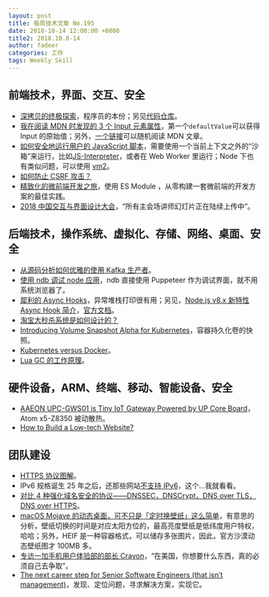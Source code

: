 ```yaml
---
layout: post
title: 每周技术文章 No.195
date: 2018-10-14 12:00:00 +0800
title2: 2018.10.8-14
author: fadeer
categories: 工作
tags: Weekly Skill
---
```


## 前端技术，界面、交互、安全

- [深拷贝的终极探索](https://yanhaijing.com/javascript/2018/10/10/clone-deep/)，程序员的本份；另见[代码仓库](https://github.com/jsmini/clone)。
- [我在阅读 MDN 时发现的 3 个 Input 元素属性](https://zhuanlan.zhihu.com/p/46425383)，第一个`defaultValue`可以获得 Input 的原始值；另外，[一个链接](bit.ly/randommdn)可以随机阅读 MDN 文章。
- [如何安全地运行用户的 JavaScript 脚本](https://zhuanlan.zhihu.com/p/46571509)，需要使用一个当前上下文之外的“沙箱”来运行，比如[JS-Interpreter](https://github.com/NeilFraser/JS-Interpreter)，或者在 Web Worker 里运行；Node 下也有类似问题，可以使用 [vm2](https://github.com/patriksimek/vm2)。
- [如何防止 CSRF 攻击？](https://tech.meituan.com/fe_security_csrf.html)
- [精致化的微前端开发之旅](https://zhuanlan.zhihu.com/p/46284079)，使用 ES Module ，从零构建一套微前端的开发方案的最佳实践。
- [2018 中国交互与界面设计大会](https://2018.uiuxconf.com/zh/schedule)，“所有主会场讲师幻灯片正在陆续上传中”。

## 后端技术，操作系统、虚拟化、存储、网络、桌面、安全

- [从源码分析如何优雅的使用 Kafka 生产者](https://segmentfault.com/a/1190000016643285)。
- [使用 ndb 调试 node 应用](https://zhuanlan.zhihu.com/p/45851471)，ndb 直接使用 Puppeteer 作为调试界面，就不用系统浏览器了。
- [犀利的 Async Hooks](https://mp.weixin.qq.com/s/2OmDczxmBBimFWslqCV0xg)，异常堆栈打印很有用；另见，[Node.js v8.x 新特性 Async Hook 简介](https://zhuanlan.zhihu.com/p/27394440)，[官方文档](https://nodejs.org/docs/latest-v8.x/api/async_hooks.html)。
- [淘宝大秒杀系统是如何设计的？](https://yq.aliyun.com/articles/649933)
- [Introducing Volume Snapshot Alpha for Kubernetes](https://kubernetes.io/blog/2018/10/09/introducing-volume-snapshot-alpha-for-kubernetes/)，容器持久化卷的快照。
- [Kubernetes versus Docker](https://rancher.com/blog/2018/2018-10-09-kubernetes-versus-docker/)。
- [Lua GC 的工作原理](https://blog.codingnow.com/2018/10/lua_gc.html)。

## 硬件设备，ARM、终端、移动、智能设备、安全

- [AAEON UPC-GWS01 is Tiny IoT Gateway Powered by UP Core Board](https://www.cnx-software.com/2018/10/09/upc-gws01-tiny-iot-gateway-up-core-board/)，Atom x5-Z8350 被动散热。
- [How to Build a Low-tech Website?](https://solar.lowtechmagazine.com/2018/09/how-to-build-a-lowtech-website/)

## 团队建设

<!--preview-end-->

- [HTTPS 协议图解](https://tls.ulfheim.net/)。
- IPv6 规格诞生 25 年之后，还那些网站[不支持 IPv6](https://whynoipv6.com/)，这个...我就看看。
- [对比 4 种强化域名安全的协议——DNSSEC，DNSCrypt，DNS over TLS，DNS over HTTPS](https://program-think.blogspot.com/2018/10/Comparison-of-DNS-Protocols.html)。
- [macOS Mojave 的动态桌面，可不只是「定时换壁纸」这么简单](https://sspai.com/post/47390)，有意思的分析，壁纸切换的时间是对应太阳方位的，最高亮度壁纸是低纬度用户特权，哈哈；另外，HEIF 是一种容器格式，可以储存多张图片，因此，官方沙漠动态壁纸图才 100MB 多。
- [专访一加手机用户体验部的部长 Crayon](https://www.uisdc.com/oneplus-user-experience-department-crayon)，“在美国，你想要什么东西，真的必须自己去争取”。
- [The next career step for Senior Software Engineers (that isn’t management)](https://codewithoutrules.com/2018/10/10/beyond-senior-software-engineer)，发现、定位问题，寻求解决方案，实现它。
